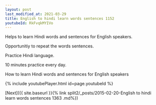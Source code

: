 ```yaml
---
layout: post
last_modified_at: 2021-03-29
title: English to hindi learn words sentences 1152 
youtubeId: RkFvqkMYIVo
---
```

 
 
Helps to learn Hindi words and sentences for English speakers.

Opportunitiy to repeat the words sentences. 

Practice Hindi language. 
 
10 minutes practice every day. 
 
How to learn Hindi words and sentences for English speakers 
 
{% include youtubePlayer.html id=page.youtubeId %}
 
 
[Next]({{ site.baseurl }}{% link  split2/_posts/2015-02-20-English to hindi learn words sentences 1363 .md%})
 
